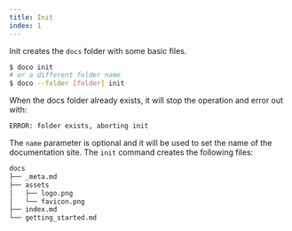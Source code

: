 ```yaml
---
title: Init
index: 1
---
```


Init creates the `docs` folder with some basic files.

```sh
$ doco init 
# or a different folder name
$ doco --folder [folder] init 
```

When the docs folder already exists, it will stop the operation and error out with:

```sh
ERROR: folder exists, aborting init
```

The `name` parameter is optional and it will be used to set the name of the documentation site. The `init` command creates the following files:

```sh
docs
├── _meta.md
├── assets
│   ├── logo.png
│   └── favicon.png
├── index.md
└── getting_started.md
```
